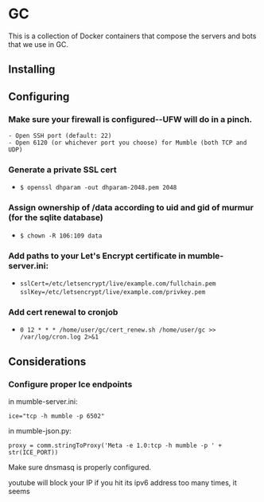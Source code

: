 GC
================

This is a collection of Docker containers that compose the servers and bots that we use in GC.

Installing
------------

Configuring
------------

### Make sure your firewall is configured--UFW will do in a pinch.
    - Open SSH port (default: 22)
    - Open 6120 (or whichever port you choose) for Mumble (both TCP and UDP)

### Generate a private SSL cert
- `$ openssl dhparam -out dhparam-2048.pem 2048`

### Assign ownership of /data according to uid and gid of murmur (for the sqlite database)
- `$ chown -R 106:109 data`

### Add paths to your Let's Encrypt certificate in mumble-server.ini:
- `sslCert=/etc/letsencrypt/live/example.com/fullchain.pem`
  `sslKey=/etc/letsencrypt/live/example.com/privkey.pem`

### Add cert renewal to cronjob
- `0 12 * * * /home/user/gc/cert_renew.sh /home/user/gc >> /var/log/cron.log 2>&1`

Considerations
------------

### Configure proper Ice endpoints

in mumble-server.ini:

`ice="tcp -h mumble -p 6502"`

in mumble-json.py:

`proxy = comm.stringToProxy('Meta -e 1.0:tcp -h mumble -p ' + str(ICE_PORT))`

Make sure dnsmasq is properly configured.

youtube will block your IP if you hit its ipv6 address too many times, it seems
